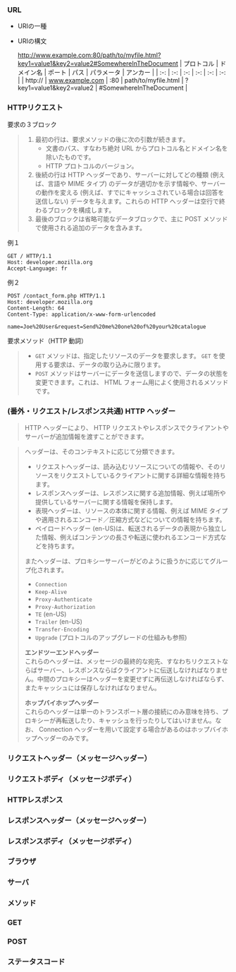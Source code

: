 ### URL
- URIの一種
- URIの構文

  http://www.example.com:80/path/to/myfile.html?key1=value1&key2=value2#SomewhereInTheDocument
  | プロトコル | ドメイン名 | ポート | パス | パラメータ | アンカー |
  | :-: | :-: | :-: | :-: | :-: | :-: |
  | http:// | www.example.com | :80 | path/to/myfile.html | ?key1=value1&key2=value2 | #SomewhereInTheDocument |
### HTTPリクエスト
要求の３ブロック
> 1. 最初の行は、要求メソッドの後に次の引数が続きます。
>    - 文書のパス、すなわち絶対 URL からプロトコル名とドメイン名を除いたものです。
>    - HTTP プロトコルのバージョン。
> 2. 後続の行は HTTP ヘッダーであり、サーバーに対してどの種類 (例えば、言語や MIME タイプ) のデータが適切かを示す情報や、サーバーの動作を変える (例えば、すでにキャッシュされている場合は回答を送信しない) データを与えます。これらの HTTP ヘッダーは空行で終わるブロックを構成します。
> 3. 最後のブロックは省略可能なデータブロックで、主に POST メソッドで使用される追加のデータを含みます。

例１
```
GET / HTTP/1.1
Host: developer.mozilla.org
Accept-Language: fr
```
例２
```
POST /contact_form.php HTTP/1.1
Host: developer.mozilla.org
Content-Length: 64
Content-Type: application/x-www-form-urlencoded

name=Joe%20User&request=Send%20me%20one%20of%20your%20catalogue
```

要求メソッド（HTTP 動詞）
> - `GET` メソッドは、指定したリソースのデータを要求します。 `GET` を使用する要求は、データの取り込みに限ります。
> - `POST` メソッドはサーバーにデータを送信しますので、データの状態を変更できます。これは、 HTML フォーム用によく使用されるメソッドです。

### (番外・リクエスト/レスポンス共通) HTTP ヘッダー
> HTTP ヘッダーにより、 HTTP リクエストやレスポンスでクライアントやサーバーが追加情報を渡すことができます。

> ヘッダーは、そのコンテキストに応じて分類できます。
> - リクエストヘッダーは、読み込むリソースについての情報や、そのリソースをリクエストしているクライアントに関する詳細な情報を持ちます。
> - レスポンスヘッダーは、レスポンスに関する追加情報、例えば場所や提供しているサーバーに関する情報を保持します。
> - 表現ヘッダーは、リソースの本体に関する情報、例えば MIME タイプや適用されるエンコード／圧縮方式などについての情報を持ちます。
> - ペイロードヘッダー (en-US)は、転送されるデータの表現から独立した情報、例えばコンテンツの長さや転送に使われるエンコード方式などを持ちます。
> 
> またヘッダーは、プロキシーサーバーがどのように扱うかに応じてグループ化されます。
> - `Connection`
> - `Keep-Alive`
> - `Proxy-Authenticate`
> - `Proxy-Authorization`
> - `TE` (en-US)
> - `Trailer` (en-US)
> - `Transfer-Encoding`
> - `Upgrade` (プロトコルのアップグレードの仕組みも参照)
> 
> **エンドツーエンドヘッダー**<br>
> これらのヘッダーは、メッセージの最終的な宛先、すなわちリクエストならばサーバー、レスポンスならばクライアントに伝送しなければなりません。中間のプロキシーはヘッダーを変更せずに再伝送しなければならず、またキャッシュには保存しなければなりません。
> 
> **ホップバイホップヘッダー**<br>
> これらのヘッダーは単一のトランスポート層の接続にのみ意味を持ち、プロキシーが再転送したり、キャッシュを行ったりしてはいけません。なお、 Connection ヘッダーを用いて設定する場合があるのはホップバイホップヘッダーのみです。

### リクエストヘッダー（メッセージヘッダー）

### リクエストボディ（メッセージボディ）
### HTTPレスポンス
### レスポンスヘッダー（メッセージヘッダー）
### レスポンスボディ（メッセージボディ）
### ブラウザ
### サーバ
### メソッド
### GET
### POST
### ステータスコード

